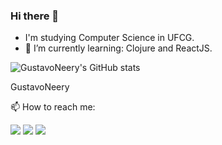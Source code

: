 ### Hi there 👋

- I'm studying Computer Science in UFCG.
- 🌱 I’m currently learning: Clojure and ReactJS.

![GustavoNeery's GitHub stats](https://github-readme-stats.vercel.app/api?username=GustavoNeery&theme=merko&show_icons=true)

GustavoNeery

📫 How to reach me:
<div style="display: inline_block">
   <a href="https://www.linkedin.com/in/luiz-gustavo-617a54206/"><img src="https://img.shields.io/badge/LinkedIn-0077B5?style=for-the-badge&logo=linkedin&logoColor=white" target="_blank"></a>
   <a href="mailto:luiz.nery@ccc.ufcg.edu.br"><img src="https://img.shields.io/badge/Gmail-D14836?style=for-the-badge&logo=gmail&logoColor=white" target="_blank"></a>
   <a href="https://www.instagram.com/gustavonery_l/"><img src="https://img.shields.io/badge/Instagram-E4405F?style=for-the-badge&logo=instagram&logoColor=white" target="_blank"></a>
 </div>

<!--
**GustavoNeery/GustavoNeery** is a ✨ _special_ ✨ repository because its `README.md` (this file) appears on your GitHub profile.


Here are some ideas to get you started:

- 🔭 I’m currently working on ...
- 🌱 I’m currently learning ...
- 👯 I’m looking to collaborate on ...
- 🤔 I’m looking for help with ...
- 💬 Ask me about ...
- 📫 How to reach me: ...
- 😄 Pronouns: ...
- ⚡ Fun fact: ...
-->
